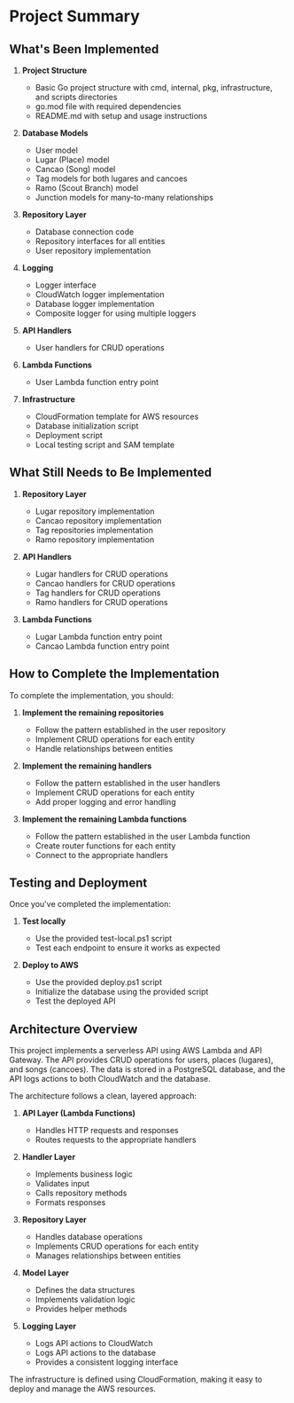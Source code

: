 # Project Summary

## What's Been Implemented

1. **Project Structure**
   - Basic Go project structure with cmd, internal, pkg, infrastructure, and scripts directories
   - go.mod file with required dependencies
   - README.md with setup and usage instructions

2. **Database Models**
   - User model
   - Lugar (Place) model
   - Cancao (Song) model
   - Tag models for both lugares and cancoes
   - Ramo (Scout Branch) model
   - Junction models for many-to-many relationships

3. **Repository Layer**
   - Database connection code
   - Repository interfaces for all entities
   - User repository implementation

4. **Logging**
   - Logger interface
   - CloudWatch logger implementation
   - Database logger implementation
   - Composite logger for using multiple loggers

5. **API Handlers**
   - User handlers for CRUD operations

6. **Lambda Functions**
   - User Lambda function entry point

7. **Infrastructure**
   - CloudFormation template for AWS resources
   - Database initialization script
   - Deployment script
   - Local testing script and SAM template

## What Still Needs to Be Implemented

1. **Repository Layer**
   - Lugar repository implementation
   - Cancao repository implementation
   - Tag repositories implementation
   - Ramo repository implementation

2. **API Handlers**
   - Lugar handlers for CRUD operations
   - Cancao handlers for CRUD operations
   - Tag handlers for CRUD operations
   - Ramo handlers for CRUD operations

3. **Lambda Functions**
   - Lugar Lambda function entry point
   - Cancao Lambda function entry point

## How to Complete the Implementation

To complete the implementation, you should:

1. **Implement the remaining repositories**
   - Follow the pattern established in the user repository
   - Implement CRUD operations for each entity
   - Handle relationships between entities

2. **Implement the remaining handlers**
   - Follow the pattern established in the user handlers
   - Implement CRUD operations for each entity
   - Add proper logging and error handling

3. **Implement the remaining Lambda functions**
   - Follow the pattern established in the user Lambda function
   - Create router functions for each entity
   - Connect to the appropriate handlers

## Testing and Deployment

Once you've completed the implementation:

1. **Test locally**
   - Use the provided test-local.ps1 script
   - Test each endpoint to ensure it works as expected

2. **Deploy to AWS**
   - Use the provided deploy.ps1 script
   - Initialize the database using the provided script
   - Test the deployed API

## Architecture Overview

This project implements a serverless API using AWS Lambda and API Gateway. The API provides CRUD operations for users, places (lugares), and songs (cancoes). The data is stored in a PostgreSQL database, and the API logs actions to both CloudWatch and the database.

The architecture follows a clean, layered approach:

1. **API Layer (Lambda Functions)**
   - Handles HTTP requests and responses
   - Routes requests to the appropriate handlers

2. **Handler Layer**
   - Implements business logic
   - Validates input
   - Calls repository methods
   - Formats responses

3. **Repository Layer**
   - Handles database operations
   - Implements CRUD operations for each entity
   - Manages relationships between entities

4. **Model Layer**
   - Defines the data structures
   - Implements validation logic
   - Provides helper methods

5. **Logging Layer**
   - Logs API actions to CloudWatch
   - Logs API actions to the database
   - Provides a consistent logging interface

The infrastructure is defined using CloudFormation, making it easy to deploy and manage the AWS resources.